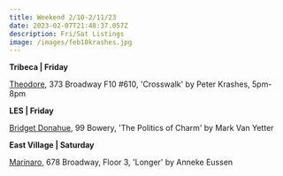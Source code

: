 ```yaml
---
title: Weekend 2/10-2/11/23
date: 2023-02-07T21:48:37.057Z
description: Fri/Sat Listings
image: /images/feb10krashes.jpg
---
```

**Tribeca | Friday**

[Theodore](https://www.theodoreart.com/future), 373 Broadway F10 #610, 'Crosswalk' by Peter Krashes, 5pm-8pm

**L﻿ES | Friday**

[Bridget Donahue](https://www.bridgetdonahue.nyc/exhibitions/mark-van-yetter-new-works/), 99 Bowery, 'The Politics of Charm' by Mark Van Yetter

**E﻿ast Village | Saturday**

[M﻿arinaro](https://www.facebook.com/marinaronyc), 678 Broadway, Floor 3, 'Longer' by Anneke Eussen